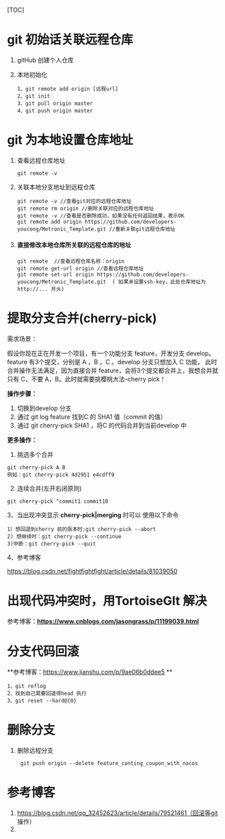 [TOC]

# git 初始话关联远程仓库

1. gitHub 创建个人仓库

2. 本地初始化

   ```
   1、git remote add origin [远程url]
   2、git init 
   3、git pull origin master
   4、git push origin master
   ```

   

# git 为本地设置仓库地址

1. 查看远程仓库地址

   `git remote -v` 

2. 关联本地分支地址到远程仓库

   ```
   git remote -v //查看git对应的远程仓库地址
   git remote rm origin //删除关联对应的远程仓库地址
   git remote -v //查看是否删除成功，如果没有任何返回结果，表示OK
   git remote add origin https://github.com/developers-youcong/Metronic_Template.git //重新关联git远程仓库地址
   ```

3. #### 直接修改本地仓库所关联的远程仓库的地址

   ```
   git remote  //查看远程仓库名称：origin 
   git remote get-url origin //查看远程仓库地址
   git remote set-url origin https://github.com/developers-youcong/Metronic_Template.git  ( 如果未设置ssh-key，此处仓库地址为 http://... 开头)
   ```

   

# 提取分支合并(cherry-pick)

需求场景：

假设你现在正在开发一个项目，有一个功能分支 feature，开发分支 develop。 feature 有3个提交，分别是 A ，B ，C 。develop 分支只想加入 C 功能， 此时合并操作无法满足，因为直接合并 feature，会将3个提交都合并上，我想合并就只有 C，不要 A，B。此时就需要挑樱桃大法–cherry pick！

**操作步骤：**

1. 切换到develop 分支
2. 通过 git log feature 找到C 的 SHA1 值（commit 的值）
3. 通过 git cherry-pick SHA1 ，将C 的代码合并到当前develop 中

**更多操作：**

1. 挑选多个合并

```git cherry-pick A B
git cherry-pick A B
例如：git cherry-pick 4d2951 e4cdff9
```

2. 连续合并(左开右闭原则)

```
git cherry-pick ^commit1 commit10
```

3、当出现冲突显示 **cherry-pick|merging** 时可以 使用以下命令

```
1）想回退到cherry 前的版本时:git cherry-pick --abort
2) 想继续时：git cherry-pick --continue
3)中断：git cherry-pick --quit
```

4、参考博客

https://blog.csdn.net/fightfightfight/article/details/81039050

# 出现代码冲突时，用TortoiseGIt 解决

参考博客：**https://www.cnblogs.com/jasongrass/p/11199039.html**



# 分支代码回滚

**参考博客：https://www.jianshu.com/p/9ae06b0ddee5 **

```
1、git reflog
2、找到自己需要回退得head 执行
3、git reset --hard@{0}
```



# 删除分支

1. 删除远程分支

   ```
    git push origin --delete feature_canting_coupon_with_nacos
   ```

   

# 参考博客

1. https://blog.csdn.net/qq_32452623/article/details/79521461（回滚等git 操作）
2. 


